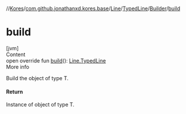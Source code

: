 //[Kores](../../../../index.md)/[com.github.jonathanxd.kores.base](../../../index.md)/[Line](../../index.md)/[TypedLine](../index.md)/[Builder](index.md)/[build](build.md)



# build  
[jvm]  
Content  
open override fun [build](build.md)(): [Line.TypedLine](../index.md)  
More info  


Build the object of type T.



#### Return  


Instance of object of type T.

  



